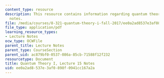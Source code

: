 ```yaml
---
content_type: resource
description: This resource contains information regarding quantum theory I, lecture
  notes.
file: /media/courses/8-321-quantum-theory-i-fall-2017/ee0a2ad8537e3af0898f0941cc167a2a_MIT8_321F17_lec15.pdf
file_type: application/pdf
learning_resource_types:
- Lecture Notes
ocw_type: OCWFile
parent_title: Lecture Notes
parent_type: CourseSection
parent_uid: ac879bf0-0537-086a-85cb-71588f12f232
resourcetype: Document
title: Quantum Theory I, Lecture 15 Notes
uid: ee0a2ad8-537e-3af0-898f-0941cc167a2a
---
```

